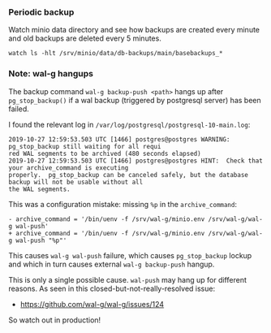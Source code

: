 ### Periodic backup

Watch minio data directory and see how backups are created every minute and
old backups are deleted every 5 minutes.

```
watch ls -hlt /srv/minio/data/db-backups/main/basebackups_*
```

### Note: wal-g hangups

The backup command `wal-g backup-push <path>` hangs up after `pg_stop_backup()`
if a wal backup (triggered by postgresql server) has been failed.

I found the relevant log in `/var/log/postgresql/postgresql-10-main.log`:

```
2019-10-27 12:59:53.503 UTC [1466] postgres@postgres WARNING:  pg_stop_backup still waiting for all requi
red WAL segments to be archived (480 seconds elapsed)
2019-10-27 12:59:53.503 UTC [1466] postgres@postgres HINT:  Check that your archive_command is executing
properly.  pg_stop_backup can be canceled safely, but the database backup will not be usable without all
the WAL segments.
```

This was a configuration mistake: missing `%p` in the `archive_command`:

```
- archive_command = '/bin/uenv -f /srv/wal-g/minio.env /srv/wal-g/wal-g wal-push'
+ archive_command = '/bin/uenv -f /srv/wal-g/minio.env /srv/wal-g/wal-g wal-push "%p"'
```

This causes `wal-g wal-push` failure, which causes `pg_stop_backup` lockup and
which in turn causes external `wal-g backup-push` hangup.

This is only a single possible cause. `wal-push` may hang up for different
reasons. As seen in this closed-but-not-really-resolved issue:

- https://github.com/wal-g/wal-g/issues/124

So watch out in production!
